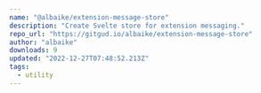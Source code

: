 ```yaml
---
name: "@albaike/extension-message-store"
description: "Create Svelte store for extension messaging."
repo_url: "https://gitgud.io/albaike/extension-message-store"
author: "albaike"
downloads: 9
updated: "2022-12-27T07:48:52.213Z"
tags: 
  - utility
---
```

